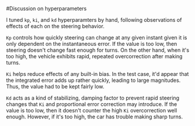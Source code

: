 #Discussion on hyperparameters

I tuned `kp`, `ki`, and `kd` hyperparamters by hand, following observations of effects of each
on the steering behavior.

`Kp` controls how quickly steering can change at any given instant given it is only dependent on
the instantaneous error.  If the value is too low, then steering doesn't change fast enough for
turns.  On the other hand, when it's too high, the vehicle exhibits rapid, repeated overcorrection
after making turns.

`Ki` helps reduce effects of any built-in bias.  In the test case, it'd appear that the integrated
error adds up rather quickly, leading to large magnitudes.  Thus, the value had to be kept fairly
low.

`Kd` acts as a kind of stabilizing, damping factor to prevent rapid steering changes that
`Ki` and proportional error correction may introduce.  If the value is too low, then it doesn't
counter the high `Ki` overcorrection well enough.  However, if it's too high, the car has trouble
making sharp turns.
